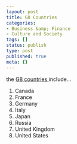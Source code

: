 ```yaml
---
layout: post
title: G8 Countries
categories:
- Business &amp; Finance
- Culture and Society
tags: []
status: publish
type: post
published: true
meta: {}
---
```

the <a href="http://en.wikipedia.org/wiki/G8">G8 countries </a>include...
<ol>
	<li>Canada</li>
	<li>France</li>
	<li>Germany</li>
	<li>Italy</li>
	<li>Japan</li>
	<li>Russia</li>
	<li>United Kingdom</li>
	<li>United States</li>
</ol>
